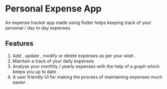 # Personal Expense App 

An expense tracker app made using flutter helps keeping track of your personal / day to day expenses. 

## Features 
1) Add , update , modify or delete expenses as per your wish . 
2) Maintain a track of your daily expenses 
3) Analyse your monthly / yearly expenses with the help of a graph which keeps you up to date . 
3) A user friendly UI for making the process of maintaining expenses much easier . 
